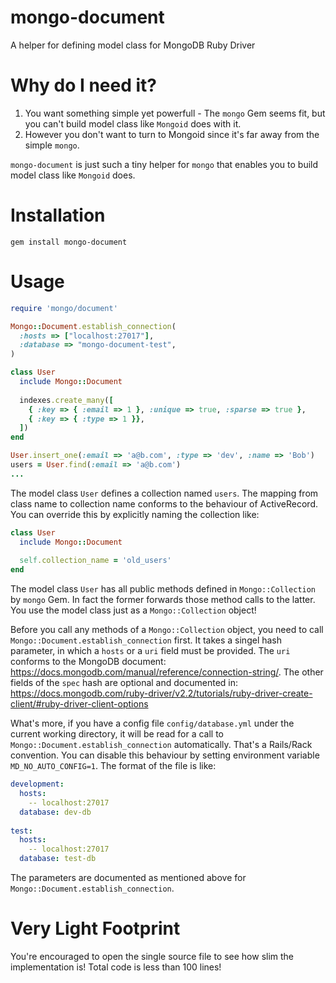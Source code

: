 # mongo-document
A helper for defining model class for MongoDB Ruby Driver

# Why do I need it?
1. You want something simple yet powerfull - The `mongo` Gem seems fit, but you can't build model class like `Mongoid` does with it.
2. However you don't want to turn to Mongoid since it's far away from the simple `mongo`.

`mongo-document` is just such a tiny helper for `mongo` that enables you to build model class like `Mongoid` does.

# Installation
```
gem install mongo-document
```

# Usage

```ruby
require 'mongo/document'

Mongo::Document.establish_connection(
  :hosts => ["localhost:27017"],
  :database => "mongo-document-test",
)

class User
  include Mongo::Document
  
  indexes.create_many([
    { :key => { :email => 1 }, :unique => true, :sparse => true },
    { :key => { :type => 1 }},
  ])
end

User.insert_one(:email => 'a@b.com', :type => 'dev', :name => 'Bob')
users = User.find(:email => 'a@b.com')
...

```

The model class `User` defines a collection named `users`. The mapping from class name to collection name conforms to the behaviour of ActiveRecord. You can override this by explicitly naming the collection like:

```ruby
class User
  include Mongo::Document
  
  self.collection_name = 'old_users'
end

```

The model class `User` has all public methods defined in `Mongo::Collection` by `mongo` Gem. In fact the former forwards those method calls to the latter. You use the model class just as a `Mongo::Collection` object!

Before you call any methods of a `Mongo::Collection` object, you need to call `Mongo::Document.establish_connection` first. It takes a singel hash parameter, in which a `hosts` or a `uri` field must be provided. The `uri` conforms to the MongoDB document: https://docs.mongodb.com/manual/reference/connection-string/. The other fields of the `spec` hash are optional and documented in: https://docs.mongodb.com/ruby-driver/v2.2/tutorials/ruby-driver-create-client/#ruby-driver-client-options

What's more, if you have a config file `config/database.yml` under the current working directory, it will be read for a call to `Mongo::Document.establish_connection` automatically. That's a Rails/Rack convention. You can disable this behaviour by setting environment variable `MD_NO_AUTO_CONFIG=1`. The format of the file is like:

```yaml
development:
  hosts:
    -- localhost:27017
  database: dev-db
  
test:
  hosts:
    -- localhost:27017
  database: test-db
```

The parameters are documented as mentioned above for `Mongo::Document.establish_connection`.

# Very Light Footprint

You're encouraged to open the single source file to see how slim the implementation is! Total code is less than 100 lines!
